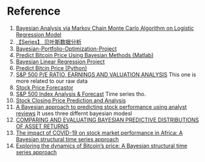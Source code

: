 # Reference

1. [Bayesian Analysis via Markov Chain Monte Carlo Algorithm on Logistic Regression Model](https://www.ripublication.com/gjpam19/gjpamv15n2_08.pdf)
2. [【Series】 贝叶斯数据分析](https://blog.vicayang.cc/Series-Bayesian-Data-Analysis/)
3. [Bayesian-Portfolio-Optimization-Project](https://github.com/ShixuanGuo/Bayesian-Portfolio-Optimization-Project)
4. [Predict Bitcoin Price Using Bayesian Methods (Matlab)](https://github.com/panditanvita/BTCpredictor)
5. [Bayesian Linear Regression Project](https://github.com/WillKoehrsen/Data-Analysis/blob/master/bayesian_lr/Bayesian%20Linear%20Regression%20Project.ipynb)
6. [Predict Bitcin Price (Python)](https://github.com/Aminoid/bitcoin-prediction)
7. [S&P 500 P/E RATIO, EARNINGS AND VALUATION ANALYSIS](https://www.investorsfriend.com/s-and-p-500-index-valuation/) This one is more related to our raw data
8. [Stock Price Forecastor](https://github.com/savourylie/Stock-Price-Forecaster/blob/master/Forecaster/StockPriceForecaster.pdf)
9. [S&P 500 Index Analysis & Forecast](https://github.com/irkaal/sp-500) Time series tho.  
10. [Stock Closing Price Prediction and Analysis](https://github.com/vidhig/stock-closing-price-prediction-bayesian-analysis/blob/master/report.pdf)  
11. [A Bayesian approach to predicting stock performance using analyst reviews](https://github.com/lschlessinger1/Bayesian-Stock-Price-Prediction/blob/master/A%20Bayesian%20approach%20to%20predicting%20stock%20performance%20using%20analyst%20reviews.pdf)  It uses three differnt bayesian modesl
12. [COMPARING AND EVALUATING BAYESIAN PREDICTIVE DISTRIBUTIONS OF ASSET RETURNS](https://www.econstor.eu/bitstream/10419/153403/1/ecbwp0969.pdf)
13. [The impact of COVID-19 on stock market performance in Africa: A Bayesian structural time series approach](https://www.sciencedirect.com/science/article/pii/S0148619520304124?dgcid=rss_sd_all)
14. [Exploring the dynamics of Bitcoin’s price: A Bayesian structural time series approach](https://pagines.uab.cat/appliedeconomics/sites/pagines.uab.cat.appliedeconomics/files/poyser_o._paper-compressed.pdf)
